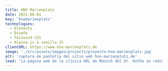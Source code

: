 ```yaml
---
title: HNO Marienplatz
date: 2021-08-01
key: 'hnomarienplatz'
technologies:
  - Eleventy
  - Diseño
  - Tailwind CSS
  - Alpine.js & vanilla JS
clientURL: https://www.hno-marienplatz.de
image: './src/assets/images/projects/proyecto-hno-marienplatz.jpg'
alt: 'captura de pantalla del sitio web hno-marienplatz.de'
lead: 'La página web de la clínica ORL de Múnich del Dr. Kothe se rediseñó para conseguir una sensación clara y que inspirara confianza. El sitio funcionaba anteriormente con WordPress. El cambio se realizó sin problemas y sin pérdida de posicionamiento. Gracias a la optimización, ahora se les encuantra mucho mejor en Google y otros buscadores.'
---
```

